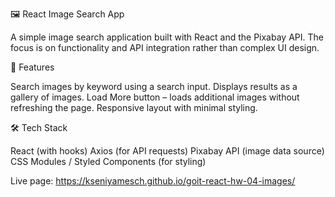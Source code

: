 🖼️ React Image Search App

A simple image search application built with React and the Pixabay API.
The focus is on functionality and API integration rather than complex UI design.

🚀 Features

Search images by keyword using a search input.
Displays results as a gallery of images.
Load More button – loads additional images without refreshing the page.
Responsive layout with minimal styling.

🛠️ Tech Stack

React (with hooks)
Axios (for API requests)
Pixabay API (image data source)
CSS Modules / Styled Components (for styling)

Live page: https://kseniyamesch.github.io/goit-react-hw-04-images/
